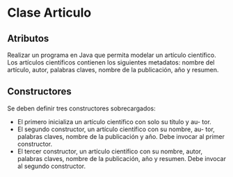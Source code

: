 # Clase Articulo

## Atributos

Realizar un programa en Java que permita modelar un artículo científico.
Los artículos científicos contienen los siguientes metadatos: nombre del
artículo, autor, palabras claves, nombre de la publicación, año y resumen.

## Constructores

Se deben definir tres constructores sobrecargados:

- El primero inicializa un artículo científico con solo su título y au-
  tor.
- El segundo constructor, un artículo científico con su nombre, au-
  tor, palabras claves, nombre de la publicación y año. Debe invocar
  al primer constructor.
- El tercer constructor, un artículo científico con su nombre, autor,
  palabras claves, nombre de la publicación, año y resumen. Debe
  invocar al segundo constructor.